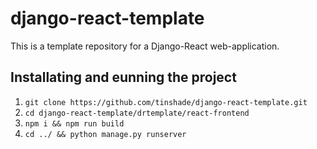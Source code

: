 # django-react-template
This is a template repository  for a Django-React web-application.


## Installating and eunning the project

1. `git clone https://github.com/tinshade/django-react-template.git`
2. `cd django-react-template/drtemplate/react-frontend`
3. `npm i && npm run build`
4. `cd ../ && python manage.py runserver`

